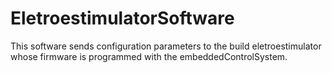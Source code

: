 # EletroestimulatorSoftware
This software sends configuration parameters to the build eletroestimulator whose firmware is programmed with the embeddedControlSystem.
